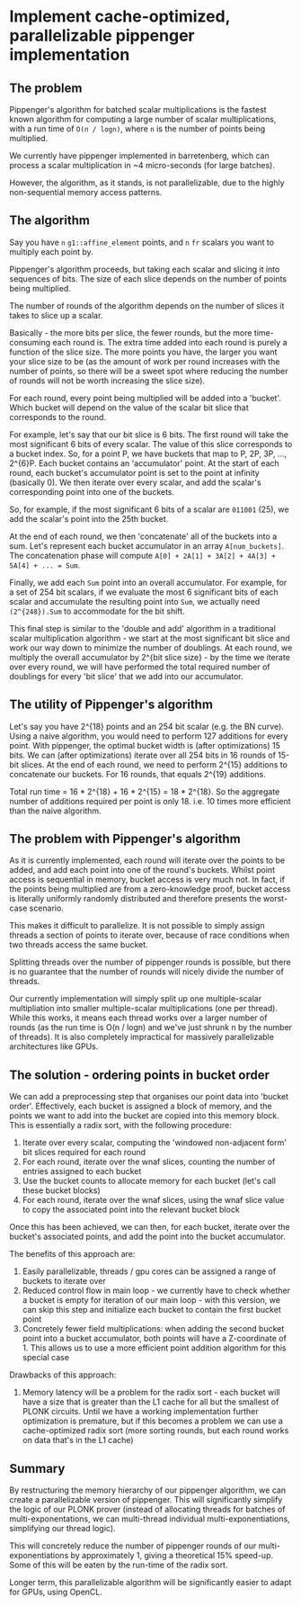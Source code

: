 # Implement cache-optimized, parallelizable pippenger implementation 

## The problem 

Pippenger's algorithm for batched scalar multiplications is the fastest known algorithm for computing a large number of scalar multiplications, with a run time of `O(n / logn)`, where `n` is the number of points being multiplied. 

We currently have pippenger implemented in barretenberg, which can process a scalar multiplication in ~4 micro-seconds (for large batches).

However, the algorithm, as it stands, is not parallelizable, due to the highly non-sequential memory access patterns.

## The algorithm 

Say you have `n` `g1::affine_element` points, and `n` `fr` scalars you want to multiply each point by. 

Pippenger's algorithm proceeds, but taking each scalar and slicing it into sequences of bits. The size of each slice depends on the number of points being multiplied.

The number of rounds of the algorithm depends on the number of slices it takes to slice up a scalar.

Basically - the more bits per slice, the fewer rounds, but the more time-consuming each round is. The extra time added into each round is purely a function of the slice size. The more points you have, the larger you want your slice size to be (as the amount of work per round increases with the number of points, so there will be a sweet spot where reducing the number of rounds will not be worth increasing the slice size).

For each round, every point being multiplied will be added into a 'bucket'. Which bucket will depend on the value of the scalar bit slice that corresponds to the round.

For example, let's say that our bit slice is 6 bits. The first round will take the most significant 6 bits of every scalar. The value of this slice corresponds to a bucket index. So, for a point P, we have buckets that map to P, 2P, 3P, ..., 2^{6}P. Each bucket contains an 'accumulator' point. At the start of each round, each bucket's accumulator point is set to the point at infinity (basically 0). We then iterate over every scalar, and add the scalar's corresponding point into one of the buckets.

So, for example, if the most significant 6 bits of a scalar are `011001` (25), we add the scalar's point into the 25th bucket. 

At the end of each round, we then 'concatenate' all of the buckets into a sum. Let's represent each bucket accumulator in an array `A[num_buckets]`. The concatenation phase will compute `A[0] + 2A[1] + 3A[2] + 4A[3] + 5A[4] + ... = Sum`.

Finally, we add each `Sum` point into an overall accumulator. For example, for a set of 254 bit scalars, if we evaluate the most 6 significant bits of each scalar and accumulate the resulting point into `Sum`, we actually need `(2^{248}).Sum` to accommodate for the bit shift. 

This final step is similar to the 'double and add' algorithm in a traditional scalar multiplication algorithm - we start at the most significant bit slice and work our way down to minimize the number of doublings. At each round, we multiply the overall accumulator by 2^{bit slice size} - by the time we iterate over every round, we will have performed the total required number of doublings for every 'bit slice' that we add into our accumulator.

## The utility of Pippenger's algorithm 

Let's say you have 2^{18} points and an 254 bit scalar (e.g. the BN curve). Using a naive algorithm, you would need to perform 127 additions for every point. With pippenger, the optimal bucket width is (after optimizations) 15 bits. We can (after optimizations) iterate over all 254 bits in 16 rounds of 15-bit slices. At the end of each round, we need to perform 2^{15} additions to concatenate our buckets. For 16 rounds, that equals 2^{19} additions.

Total run time = 16 * 2^{18} + 16 * 2^{15} = 18 * 2^{18}. So the aggregate number of additions required per point is only 18. i.e. 10 times more efficient than the naive algorithm.

## The problem with Pippenger's algorithm 

As it is currently implemented, each round will iterate over the points to be added, and add each point into one of the round's buckets. Whilst point access is sequential in memory, bucket access is very much not. In fact, if the points being multiplied are from a zero-knowledge proof, bucket access is literally uniformly randomly distributed and therefore presents the worst-case scenario.

This makes it difficult to parallelize. It is not possible to simply assign threads a section of points to iterate over, because of race conditions when two threads access the same bucket.

Splitting threads over the number of pippenger rounds is possible, but there is no guarantee that the number of rounds will nicely divide the number of threads.

Our currently implementation will simply split up one multiple-scalar multipliation into smaller multiple-scalar multiplications (one per thread). While this works, it means each thread works over a larger number of rounds (as the run time is O(n / logn) and we've just shrunk n by the number of threads). It is also completely impractical for massively parallelizable architectures like GPUs.

## The solution - ordering points in bucket order

We can add a preprocessing step that organises our point data into 'bucket order'. Effectively, each bucket is assigned a block of memory, and the points we want to add into the bucket are copied into this memory block. This is essentially a radix sort, with the following procedure:

1. Iterate over every scalar, computing the 'windowed non-adjacent form' bit slices required for each round 
2. For each round, iterate over the wnaf slices, counting the number of entries assigned to each bucket 
3. Use the bucket counts to allocate memory for each bucket (let's call these bucket blocks)
4. For each round, iterate over the wnaf slices, using the wnaf slice value to copy the associated point into the relevant bucket block

Once this has been achieved, we can then, for each bucket, iterate over the bucket's associated points, and add the point into the bucket accumulator.

The benefits of this approach are:

1. Easily parallelizable, threads / gpu cores can be assigned a range of buckets to iterate over 
2. Reduced control flow in main loop - we currently have to check whether a bucket is empty for iteration of our main loop - with this version, we can skip this step and initialize each bucket to contain the first bucket point
3. Concretely fewer field multiplications: when adding the second bucket point into a bucket accumulator, both points will have a Z-coordinate of 1. This allows us to use a more efficient point addition algorithm for this special case

Drawbacks of this approach: 

1. Memory latency will be a problem for the radix sort - each bucket will have a size that is greater than the L1 cache for all but the smallest of PLONK circuits. Until we have a working implementation further optimization is premature, but if this becomes a problem we can use a cache-optimized radix sort (more sorting rounds, but each round works on data that's in the L1 cache)

## Summary 

By restructuring the memory hierarchy of our pippenger algorithm, we can create a parallelizable version of pippenger. This will significantly simplify the logic of our PLONK prover (instead of allocating threads for batches of multi-exponentations, we can multi-thread individual multi-exponentiations, simplifying our thread logic). 

This will concretely reduce the number of pippenger rounds of our multi-exponentiations by approximately 1, giving a theoretical 15% speed-up. Some of this will be eaten by the run-time of the radix sort. 

Longer term, this parallelizable algorithm will be significantly easier to adapt for GPUs, using OpenCL.

